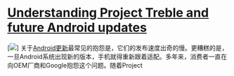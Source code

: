 # [Understanding Project Treble and future Android updates](https://www.androidauthority.com/project-treble-818225/)


[![](./_image/2018-04-03-16-06-32.jpg)]
关于[Android更新](https://www.androidauthority.com/android-8-0-update-784308/)最常见的抱怨是，它们的发布速度出奇的慢。更糟糕的是，一旦Android系统出现新的版本，手机就得重新跟着适配。多年来，消费者一直在向OEM厂商和Google抱怨这个问题。随着Project 